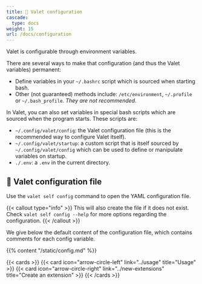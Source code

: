 ```yaml
---
title: 🔧 Valet configuration
cascade:
  type: docs
weight: 15
url: /docs/configuration
---
```


Valet is configurable through environment variables.

There are several ways to make that configuration (and thus the Valet variables) permanent:

- Define variables in your `~/.bashrc` script which is sourced when starting bash.
- Other (not guaranteed) methods include: `/etc/environment`, `~/.profile` or `~/.bash_profile`. _They are not recommended._

In Valet, you can also set variables in special bash scripts which are sourced when the program starts. These scripts are:

- `~/.config/valet/config`: the Valet configuration file (this is the recommended way to configure Valet itself).
- `~/.config/valet/startup`: a custom script that is itself sourced by `~/.config/valet/config` which can be used to define or manipulate variables on startup.
- `./.env`: a `.env` in the current directory.

## 📄 Valet configuration file

Use the `valet self config` command to open the YAML configuration file.

{{< callout type="info" >}}
This will also create the file if it does not exist.
Check `valet self config --help` for more options regarding the configuration.
{{< /callout >}}

We give below the default content of the configuration file, which contains comments for each config variable.

{{% content "/static/config.md" %}}

{{< cards >}}
  {{< card icon="arrow-circle-left" link="../usage" title="Usage" >}}
  {{< card icon="arrow-circle-right" link="../new-extensions" title="Create an extension" >}}
{{< /cards >}}
